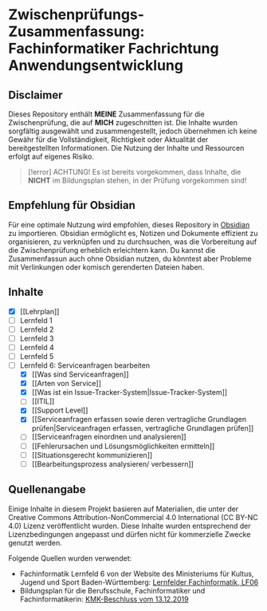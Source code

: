 # Zwischenprüfungs-Zusammenfassung: Fachinformatiker Fachrichtung Anwendungsentwicklung

## Disclaimer

Dieses Repository enthält **MEINE** Zusammenfassung für die Zwischenprüfung, die auf **MICH** zugeschnitten ist. Die Inhalte wurden sorgfältig ausgewählt und zusammengestellt, jedoch übernehmen ich keine Gewähr für die Vollständigkeit, Richtigkeit oder Aktualität der bereitgestellten Informationen. Die Nutzung der Inhalte und Ressourcen erfolgt auf eigenes Risiko.


> [!error] ACHTUNG!
> Es ist bereits vorgekommen, dass Inhalte, die **NICHT** im Bildungsplan stehen, in der Prüfung vorgekommen sind!

## Empfehlung für Obsidian

Für eine optimale Nutzung wird empfohlen, dieses Repository in [Obsidian](https://obsidian.md/) zu importieren. Obsidian ermöglicht es, Notizen und Dokumente effizient zu organisieren, zu verknüpfen und zu durchsuchen, was die Vorbereitung auf die Zwischenprüfung erheblich erleichtern kann. Du kannst die Zusammenfassun auch ohne Obsidian nutzen, du könntest aber Probleme mit Verlinkungen oder komisch gerenderten Dateien haben.

## Inhalte

- [x] [[Lehrplan]]
- [ ] Lernfeld 1
- [ ] Lernfeld 2
- [ ] Lernfeld 3
- [ ] Lernfeld 4
- [ ] Lernfeld 5
- [ ] Lernfeld 6: Serviceanfragen bearbeiten
	- [x] [[Was sind Serviceanfragen]]
	- [x] [[Arten von Service]]
	- [x] [[Was ist ein Issue-Tracker-System|Issue-Tracker-System]]
	- [ ] [[ITIL]]
	- [x] [[Support Level]]
	- [x] [[Serviceanfragen erfassen sowie deren vertragliche Grundlagen prüfen|Serviceanfragen erfassen, vertragliche Grundlagen prüfen]]
	- [ ] [[Serviceanfragen einordnen und analysieren]]
	- [ ] [[Fehlerursachen und Lösungsmöglichkeiten ermitteln]]
	- [ ] [[Situationsgerecht kommunizieren]]
	- [ ] [[Bearbeitungsprozess analysieren/ verbessern]]

## Quellenangabe

Einige Inhalte in diesem Projekt basieren auf Materialien, die unter der Creative Commons Attribution-NonCommercial 4.0 International (CC BY-NC 4.0) Lizenz veröffentlicht wurden. Diese Inhalte wurden entsprechend der Lizenzbedingungen angepasst und dürfen nicht für kommerzielle Zwecke genutzt werden.

Folgende Quellen wurden verwendet:

- Fachinformatik Lernfeld 6 von der Website des Ministeriums für Kultus, Jugend und Sport Baden-Württemberg: [Lernfelder Fachinformatik, LF06](https://www.schule-bw.de/faecher-und-schularten/berufliche-schularten/berufsschule/lernfelder/etechnik/fachinformatik/lf06)
- Bildungsplan für die Berufsschule, Fachinformatiker und Fachinformatikerin: [KMK-Beschluss vom 13.12.2019](https://www.bildungsplaene-bw.de/site/bildungsplan/get/documents_E201170933/lsbw/Bildungsplaene-BERS/MediaCenter/bs/bs_berufsbez/BS_Technische%20IT%20Berufe_2019-12-13.pdf)
